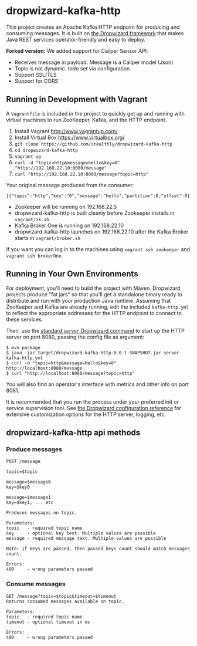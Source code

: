 # dropwizard-kafka-http

This project creates an Apache Kafka HTTP endpoint for producing and consuming
messages. It is built on [the Dropwizard framework] that makes Java REST
services operator-friendly and easy to deploy.

**Forked** **version:** We added support for Caliper Sensor API:
 * Receives message in payload. Message is a Caliper model (Json)
 * Topic is not dynamic. *todo* set via configuration
 * Support SSL/TLS
 * Support for CORS

## Running in Development with Vagrant

A `Vagrantfile` is included in the project to quickly get up and running with
virtual machines to run ZooKeeper, Kafka, and the HTTP endpoint.

1. Install Vagrant <http://www.vagrantup.com/>
2. Install Virtual Box <https://www.virtualbox.org/>
3. `git clone https://github.com/stealthly/dropwizard-kafka-http`
4. `cd dropwizard-kafka-http`
5. `vagrant up`
6. `curl -d "topic=http&message=hello&key=0" "http://192.168.22.10:8080/message"`
7. `curl "http://192.168.22.10:8080/message?topic=http"`

Your original message produced from the consumer:

    [{"topic":"http","key":"0","message":"hello","partition":0,"offset":0}]

* Zookeeper will be running on 192.168.22.5
* dropwizard-kafka-http is built cleanly before Zookeeper installs in `vagrant/zk.sh`
* Kafka Broker One is running on 192.168.22.10
* dropwizard-kafka-http launches on 192.168.22.10 after the Kafka Broker starts in `vagrant/broker.sh`

If you want you can log in to the machines using `vagrant ssh zookeeper` and `vagrant ssh brokerOne`.

## Running in Your Own Environments

For deployment, you'll need to build the project with Maven. Dropwizard projects
produce "fat jars" so that you'll get a standalone binary ready to distribute
and run with your production Java runtime. Assuming that ZooKeeper and Kafka are
already running, edit the included `kafka-http.yml` to reflect the appropriate
addresses for the HTTP endpoint to connect to these services.

Then, use the [standard `server` Dropwizard command][dw server] to start up the
HTTP server on port 8080, passing the config file as argument:

    $ mvn package
    $ java -jar target/dropwizard-kafka-http-0.0.1-SNAPSHOT.jar server kafka-http.yml
    $ curl -d "topic=http&message=hello&key=0" http://localhost:8080/message
    $ curl "http://localhost:8080/message?topic=http"

You will also find an operator's interface with metrics and other info on port
8081.

It is recommended that you run the process under your preferred init or service
supervision tool. See [the Dropwizard configuration reference] for extensive
customization options for the HTTP server, logging, etc.

## dropwizard-kafka-http api methods

### Produce messages
```
POST /message

topic=$topic

message=$message0
key=$key0

message=$message1
key=$key1, ... etc

Produces messages on topic.

Parameters:
topic   - required topic name
key     - optional key text. Multiple values are possible
message - required message text. Multiple values are possible

Note: if keys are passed, then passed keys count should match messages count.

Errors:
400     - wrong parameters passed
```

### Consume messages
```
GET /message?topic=$topic&timeout=$timeout
Returns consumed messages available on topic.

Parameters:
topic   - required topic name
timeout - optional timeout in ms

Errors:
400     - wrong parameters passed
```

[the Dropwizard framework]: http://dropwizard.github.io/dropwizard/
[dw server]: http://dropwizard.github.io/dropwizard/getting-started.html#running-your-application
[the Dropwizard configuration reference]: http://dropwizard.github.io/dropwizard/manual/configuration.html

